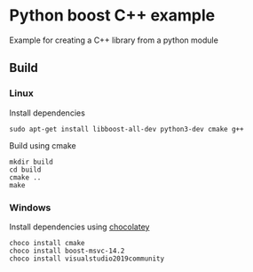 # Python boost C++ example
Example for creating a C++ library from a python module

## Build

### Linux
Install dependencies
```
sudo apt-get install libboost-all-dev python3-dev cmake g++
```

Build using cmake
```
mkdir build
cd build
cmake ..
make
```

### Windows
Install dependencies using [chocolatey](https://chocolatey.org/install#individual)
```
choco install cmake
choco install boost-msvc-14.2
choco install visualstudio2019community
```